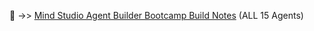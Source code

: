 🔗 →\> [Mind Studio Agent Builder Bootcamp Build Notes](https://docs.google.com/document/u/0/d/11CzpQr7mRgjIDLQvBcv9U3APNBsJl5dBhz8NskF8ltM/edit)
(ALL 15 Agents)
